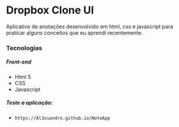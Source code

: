 # Dropbox Clone UI
Aplicativo de anotações desenvolvido em html, css e javascript para praticar alguns conceitos que eu aprendi recentemente.

<h3>Tecnologias</h3>

<h5>Front-end</h3>
<ul>
  <li>Html 5</li>
  <li>CSS</li>
  <li>Javascript </li>
</ul>

<h5>Teste a aplicação:</h5>

* `https://Al3xsandro.github.io/NoteApp`